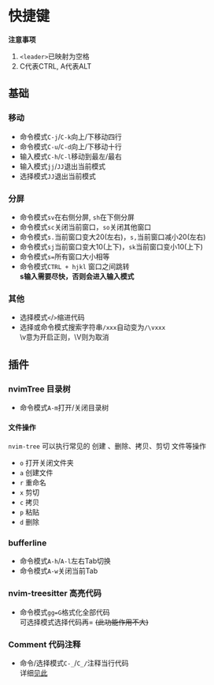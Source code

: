 # 快捷键
**注意事项**  
1. `<leader>`已映射为空格
2. C代表CTRL, A代表ALT

## 基础
### 移动
+ 命令模式`C-j`/`C-k`向上/下移动四行  
+ 命令模式`C-u`/`C-d`向上/下移动十行
+ 输入模式`C-h`/`C-l`移动到最左/最右
+ 输入模式`jj`/`JJ`退出当前模式
+ 选择模式`JJ`退出当前模式

### 分屏
+ 命令模式`sv`在右侧分屏, `sh`在下侧分屏
+ 命令模式`sc`关闭当前窗口，`so`关闭其他窗口
+ 命令模式`s.`当前窗口变大20(左右)，`s,`当前窗口减小20(左右)
+ 命令模式`sj`当前窗口变大10(上下)，`sk`当前窗口变小10(上下)
+ 命令模式`s=`所有窗口大小相等
+ 命令模式`CTRL + hjkl`  窗口之间跳转  
**s输入需要尽快，否则会进入输入模式**

### 其他
+ 选择模式`<`/`>`缩进代码
+ 选择或命令模式搜索字符串`/xxx`自动变为`/\vxxx`   
\v意为开启正则，\V则为取消

## 插件
### nvimTree 目录树
+ 命令模式`A-m`打开/关闭目录树

#### 文件操作  
`nvim-tree` 可以执行常见的 创建 、删除、拷贝、剪切 文件等操作   
- `o` 打开关闭文件夹
- `a` 创建文件
- `r` 重命名
- `x` 剪切
- `c` 拷贝
- `p` 粘贴
- `d` 删除


### bufferline 
+ 命令模式`A-h`/`A-l`左右Tab切换
+ 命令模式`A-w`关闭当前Tab

### nvim-treesitter 高亮代码
+ 命令模式`gg=G`格式化全部代码  
可选择模式选择代码再= ~~(此功能作用不大)~~  

### Comment 代码注释
+ 命令/选择模式`C-_`/`C_/`注释当行代码   
详细[见此](./Comment.md)
